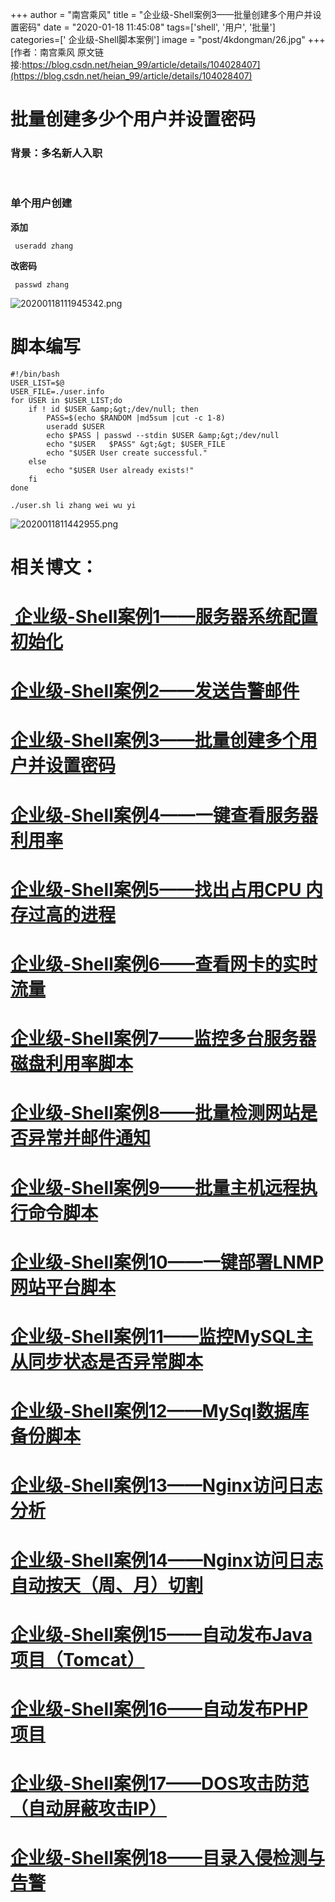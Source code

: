 +++
author = "南宫乘风"
title = "企业级-Shell案例3——批量创建多个用户并设置密码"
date = "2020-01-18 11:45:08"
tags=['shell', '用户', '批量']
categories=[' 企业级-Shell脚本案例']
image = "post/4kdongman/26.jpg"
+++
[作者：南宫乘风   原文链接:https://blog.csdn.net/heian_99/article/details/104028407](https://blog.csdn.net/heian_99/article/details/104028407)

# 批量创建多少个用户并设置密码

### 背景：多名新人入职

 

### 单个用户创建

**添加**

```
 useradd zhang

```

**改密码**

```
 passwd zhang

```

![20200118111945342.png](https://img-blog.csdnimg.cn/20200118111945342.png)

# 脚本编写

```
#!/bin/bash
USER_LIST=$@
USER_FILE=./user.info
for USER in $USER_LIST;do
	if ! id $USER &amp;&gt;/dev/null; then
		PASS=$(echo $RANDOM |md5sum |cut -c 1-8)
		useradd $USER
		echo $PASS | passwd --stdin $USER &amp;&gt;/dev/null
		echo "$USER   $PASS" &gt;&gt; $USER_FILE
		echo "$USER User create successful."
	else
		echo "$USER User already exists!"
	fi
done
```

```
./user.sh li zhang wei wu yi

```

![2020011811442955.png](https://img-blog.csdnimg.cn/2020011811442955.png)

# 相关博文：

# [ 企业级-Shell案例1——服务器系统配置初始化](https://blog.csdn.net/heian_99/article/details/104027379)

# [企业级-Shell案例2——发送告警邮件](https://blog.csdn.net/heian_99/article/details/104028229)

# [企业级-Shell案例3——批量创建多个用户并设置密码](https://blog.csdn.net/heian_99/article/details/104028407)

# [企业级-Shell案例4——一键查看服务器利用率](https://blog.csdn.net/heian_99/article/details/104028739)

# [企业级-Shell案例5——找出占用CPU 内存过高的进程](https://blog.csdn.net/heian_99/article/details/104030019)

# [企业级-Shell案例6——查看网卡的实时流量](https://blog.csdn.net/heian_99/article/details/104030173)

# [企业级-Shell案例7——监控多台服务器磁盘利用率脚本](https://blog.csdn.net/heian_99/article/details/104031458)

# [企业级-Shell案例8——批量检测网站是否异常并邮件通知](https://blog.csdn.net/heian_99/article/details/104032121)

# [企业级-Shell案例9——批量主机远程执行命令脚本](https://blog.csdn.net/heian_99/article/details/104039706)

# [企业级-Shell案例10——一键部署LNMP网站平台脚本](https://blog.csdn.net/heian_99/article/details/104039886)

# [企业级-Shell案例11——监控MySQL主从同步状态是否异常脚本](https://blog.csdn.net/heian_99/article/details/104040379)

# [企业级-Shell案例12——MySql数据库备份脚本](https://blog.csdn.net/heian_99/article/details/104061077)

# [企业级-Shell案例13——Nginx访问日志分析](https://blog.csdn.net/heian_99/article/details/104061361)

# [企业级-Shell案例14——Nginx访问日志自动按天（周、月）切割](https://blog.csdn.net/heian_99/article/details/104061818)

# [企业级-Shell案例15——自动发布Java项目（Tomcat）](https://blog.csdn.net/heian_99/article/details/104062470)

# [企业级-Shell案例16——自动发布PHP项目](https://blog.csdn.net/heian_99/article/details/104062967)

# [企业级-Shell案例17——DOS攻击防范（自动屏蔽攻击IP）](https://blog.csdn.net/heian_99/article/details/104063402)

# [企业级-Shell案例18——目录入侵检测与告警](https://blog.csdn.net/heian_99/article/details/104063746)
